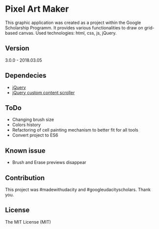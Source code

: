 # Pixel Art Maker
This graphic application was created as a project within the Google Scholarship Programm. It provides various functionalities to draw on grid-based canvas. Used technologies: html, css, js, jQuery.

## Version
3.0.0 - 2018.03.05

## Dependecies
- [jQuery](http://jquery.com/)
- [jQuery custom content scroller](http://manos.malihu.gr/jquery-custom-content-scroller/)

## ToDo
- Changing brush size
- Colors history
- Refactoring of cell painting mechanism to better fit for all tools
- Convert project to ES6

## Known issue
- Brush and Erase previews disappear

## Contribution
This project was #madewithudacity and #googleudacityscholars. Thank you.

## License
The MIT License (MIT)